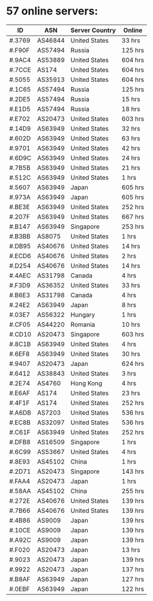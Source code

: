 # 57 online servers:

| ID | ASN | Server Country | Online |
| ------ | ------ | ------ | ------ |
| #.3769 | AS46844 | United States | 33 hrs |
| #.F90F | AS57494 | Russia | 125 hrs |
| #.9AC4 | AS53889 | United States | 604 hrs |
| #.7CCE | AS174 | United States | 604 hrs |
| #.5055 | AS35913 | United States | 604 hrs |
| #.1C65 | AS57494 | Russia | 125 hrs |
| #.2DE5 | AS57494 | Russia | 15 hrs |
| #.E1D5 | AS57494 | Russia | 18 hrs |
| #.E702 | AS20473 | United States | 603 hrs |
| #.14D9 | AS63949 | United States | 32 hrs |
| #.602D | AS63949 | United States | 63 hrs |
| #.9701 | AS63949 | United States | 42 hrs |
| #.6D9C | AS63949 | United States | 24 hrs |
| #.7B5B | AS63949 | United States | 21 hrs |
| #.512C | AS63949 | United States | 1 hrs |
| #.5607 | AS63949 | Japan | 605 hrs |
| #.973A | AS63949 | Japan | 605 hrs |
| #.BE3E | AS63949 | United States | 252 hrs |
| #.207F | AS63949 | United States | 667 hrs |
| #.B147 | AS63949 | Singapore | 253 hrs |
| #.B3BB | AS8075 | United States | 1 hrs |
| #.DB95 | AS40676 | United States | 14 hrs |
| #.ECD6 | AS40676 | United States | 2 hrs |
| #.D254 | AS40676 | United States | 14 hrs |
| #.4AEC | AS31798 | Canada | 4 hrs |
| #.F3D9 | AS36352 | United States | 33 hrs |
| #.B6E3 | AS31798 | Canada | 4 hrs |
| #.24E2 | AS63949 | Japan | 8 hrs |
| #.03E7 | AS56322 | Hungary | 1 hrs |
| #.CF05 | AS44220 | Romania | 10 hrs |
| #.CD10 | AS20473 | Singapore | 603 hrs |
| #.8C1B | AS63949 | United States | 4 hrs |
| #.6EF8 | AS63949 | United States | 30 hrs |
| #.9407 | AS20473 | Japan | 624 hrs |
| #.6412 | AS38843 | United States | 3 hrs |
| #.2E74 | AS4760 | Hong Kong | 4 hrs |
| #.E6AF | AS174 | United States | 23 hrs |
| #.4F1F | AS174 | United States | 252 hrs |
| #.A6DB | AS7203 | United States | 536 hrs |
| #.EC8B | AS32097 | United States | 536 hrs |
| #.C61F | AS63949 | United States | 252 hrs |
| #.DFB8 | AS16509 | Singapore | 1 hrs |
| #.6C99 | AS53667 | United States | 4 hrs |
| #.8E93 | AS45102 | China | 1 hrs |
| #.2D71 | AS20473 | Singapore | 143 hrs |
| #.FAA4 | AS20473 | Japan | 1 hrs |
| #.58AA | AS45102 | China | 255 hrs |
| #.272E | AS40676 | United States | 139 hrs |
| #.7B66 | AS40676 | United States | 139 hrs |
| #.4B86 | AS9009 | Japan | 139 hrs |
| #.10CE | AS9009 | Japan | 139 hrs |
| #.A92C | AS9009 | Japan | 139 hrs |
| #.F020 | AS20473 | Japan | 13 hrs |
| #.9023 | AS20473 | Japan | 139 hrs |
| #.9922 | AS20473 | Japan | 137 hrs |
| #.B8AF | AS63949 | Japan | 127 hrs |
| #.0EBF | AS63949 | Japan | 122 hrs |

